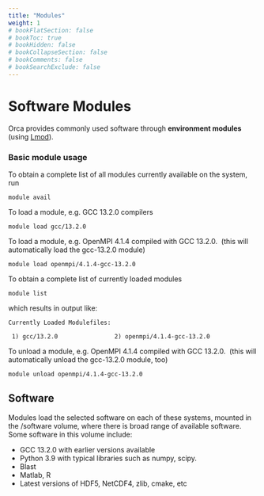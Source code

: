 ```yaml
---
title: "Modules"
weight: 1
# bookFlatSection: false
# bookToc: true
# bookHidden: false
# bookCollapseSection: false
# bookComments: false
# bookSearchExclude: false
---
```


# Software Modules

Orca provides commonly used software through **environment modules** (using [Lmod](https://lmod.readthedocs.io/en/latest/)).

### Basic module usage

To obtain a complete list of all modules currently available on the system, run

```
module avail
```

To load a module, e.g. GCC 13.2.0 compilers

```
module load gcc/13.2.0
```

To load a module, e.g. OpenMPI 4.1.4 compiled with GCC 13.2.0.  (this will automatically load the gcc-13.2.0 module) 

```
module load openmpi/4.1.4-gcc-13.2.0
```

To obtain a complete list of currently loaded modules

```
module list
```

which results in output like:

```
Currently Loaded Modulefiles:

 1) gcc/13.2.0                2) openmpi/4.1.4-gcc-13.2.0
```

To unload a module, e.g. OpenMPI 4.1.4 compiled with GCC 13.2.0.  (this will automatically unload the gcc-13.2.0 module, too) 

```
module unload openmpi/4.1.4-gcc-13.2.0
```

## Software

Modules load the selected software on each of these systems, mounted in the /software volume, where there is broad range of available software.  Some software in this volume include:

  + GCC 13.2.0 with earlier versions available
  + Python 3.9 with typical libraries such as numpy, scipy.
  + Blast
  + Matlab, R
  + Latest versions of HDF5, NetCDF4, zlib, cmake, etc
